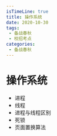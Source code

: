 ```yaml
---
isTimeLine: true
title: 操作系统
date: 2020-10-30
tags:
 - 备战春秋
 - 校招考点
categories:
 - 备战春秋
---
```

# 操作系统
* 进程
* 线程
* 进程与线程区别
* 死锁
* 页面置换算法

<comment/>
<tongji/>